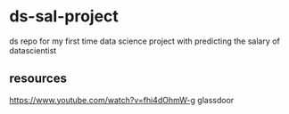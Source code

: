# ds-sal-project
ds repo for my first time data science project with predicting the salary of datascientist

## resources
https://www.youtube.com/watch?v=fhi4dOhmW-g
glassdoor
